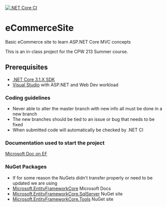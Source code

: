 [![.NET Core CI](https://github.com/RyderDProgrammer/eCommerceSite/actions/workflows/dotnet.yml/badge.svg?branch=master)](https://github.com/RyderDProgrammer/eCommerceSite/actions/workflows/dotnet.yml)

# eCommerceSite
Basic eCommerce site to learn ASP.NET Core MVC concepts

This is an in-class project for the CPW 213 Summer course.

## Prerequisites
- [.NET Core 3.1.X SDK](https://dotnet.microsoft.com/download)
- [Visual Studio](https://visualstudio.microsoft.com/) with ASP.NET and Web Dev workload

### Coding guidelines
- Never able to alter the master branch with new info all must be done in a new branch
- The new branches should be tied to an issue or bug that needs to be fixed
- When submitted code will automatically be checked by .NET CI

### Documentation used to start the project
[Microsoft Doc on EF](https://docs.microsoft.com/en-us/aspnet/core/data/ef-mvc/intro?view=aspnetcore-3.1)

### NuGet Packages
- If for some reason the NuGets didn't transfer properly or need to be updated we are using
- [Microsoft.EntityFrameworkCore](https://docs.microsoft.com/en-us/ef/core/) Microsoft Docs
- [Microsoft.EntityFrameworkCore.SqlServer](https://www.nuget.org/packages/Microsoft.EntityFrameworkCore.SqlServer/) NuGet site
- [Microsoft.EntityFrameworkCore.Tools](https://www.nuget.org/packages/Microsoft.EntityFrameworkCore.Tools) NuGet site
